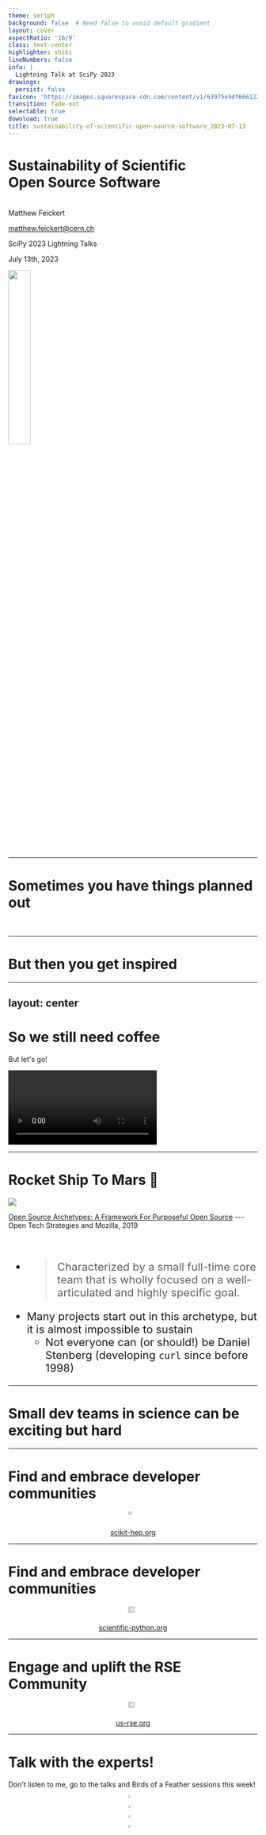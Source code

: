 ```yaml
---
theme: seriph
background: false  # Need false to avoid default gradient
layout: cover
aspectRatio: '16/9'
class: text-center
highlighter: shiki
lineNumbers: false
info: |
  Lightning Talk at SciPy 2023
drawings:
  persist: false
favicon: 'https://images.squarespace-cdn.com/content/v1/63975e9df6661225421e79b4/e46a82c5-0bc8-40ef-9299-e866d2934ee2/favicon.ico?format=100w'
transition: fade-out
selectable: true
download: true
title: sustainability-of-scientific-open-source-software_2023-07-13
---
```


# **Sustainability of Scientific<br>Open Source Software**
<br>
Matthew Feickert

matthew.feickert@cern.ch

SciPy 2023 Lightning Talks

July 13th, 2023

<div class="abs-bl m-5 flex gap-2">
  <img src=/figures/logos/logo_institution.png style="width: 30%">
</div>

<div class="abs-br m-6 flex gap-2">
  <a href="https://github.com/matthewfeickert-talks/talk-scipy-2023-lightning" target="_blank" alt="GitHub"
    class="text-xl slidev-icon-btn opacity-50 !border-none !hover:text-white">
    <carbon-logo-github />
  </a>
</div>

<!--
The last comment block of each slide will be treated as slide notes. It will be visible and editable in Presenter Mode along with the slide. [Read more in the docs](https://sli.dev/guide/syntax.html#notes)

TODO: How to add logos?
-->

---

# Sometimes you have things planned out
<br>

<div style="margin-left:150px">
<Tweet id="1548483936858152968" />
</div>

<!-- https://twitter.com/HEPfeickert/status/1548483936858152968?s=20 -->

---

# But then you get inspired

<div grid="~ cols-2 gap-4">
<div>
<Tweet id="1634267477772324867" />
</div>
<!--  -->
<div>
<Tweet id="1635063997585309698" />
</div>
</div>


<!-- https://twitter.com/HEPfeickert/status/1634267477772324867?s=20 -->
<!-- https://twitter.com/InessaPawson/status/1635063997585309698?s=20 -->


---
layout: center
---

# So we still need coffee

But let's go!

<video controls autoplay loop>
  <source src="/videos/JamesHoffman_ahh_coffee.mp4" type="video/mp4">
  Your browser does not support the video tag.
</video>

---

# Rocket Ship To Mars 🚀

<div grid="~ cols-2 gap-4">
<div>

[![](https://opentechstrategies.com/archetypes-files/open-source-archetypes-v2-cover.png)](https://opentechstrategies.com/archetypes)

[Open Source Archetypes: A Framework For Purposeful Open Source](https://opentechstrategies.com/archetypes) --- Open Tech Strategies and Mozilla, 2019

</div>
<!--  -->
<div style="font-size: 22px">

<br>

* > Characterized by a small full-time core team that is wholly focused on a well-articulated and highly specific goal.
* Many projects start out in this archetype, but it is almost impossible to sustain
   - Not everyone can (or should!) be Daniel Stenberg (developing `curl` since before 1998)

</div>
</div>

---

# Small dev teams in science can be exciting but hard

<div grid="~ cols-2 gap-4">
<div>

<Tweet id="1634267482709008384" />

</div>
<!--  -->
<div>

<Tweet id="1634267487582801924" />

</div>
</div>

---

# Find and embrace developer communities

<div style="display: flex; justify-content:center;">
<a href="https://scikit-hep.org/">
<img src="/figures/shells-hep.svg" style="width: 60%; margin: 0 auto;">
</a>
</div>

<div style="text-align:center;">

[scikit-hep.org](https://scikit-hep.org/)

</div>

---

# Find and embrace developer communities

<div style="display: flex; justify-content:center;">
<a href="https://scikit-hep.org/">
<img src="/figures/scientific-python.png" style="width: 80%; margin: 0 auto;">
</a>
</div>


<div style="text-align:center;">

[scientific-python.org](https://scientific-python.org/)

</div>

---

# Engage and uplift the RSE Community

<div style="display: flex; justify-content:center;">
<a href="https://us-rse.org/">
<img src="/figures/us-rse-page.png" style="width: 80%; margin: 0 auto;">
</a>
</div>

<div style="text-align:center;">

[us-rse.org](https://us-rse.org/)

</div>

---

# Talk with the experts!

Don't listen to me, go to the talks and Birds of a Feather sessions this week!

<div style="display: flex; justify-content:center;">
<a href="https://cfp.scipy.org/2023/talk/MEGK33/">
<img src="/figures/talk-contributor-experience.png" style="width: 50%; margin: 0 auto;">
</a>
</div>

<div style="display: flex; justify-content:center;">
<a href="https://cfp.scipy.org/2023/talk/UT3CUZ/">
<img src="/figures/talk-metpy.png" style="width: 50%; margin: 0 auto;">
</a>
</div>

<div style="display: flex; justify-content:center;">
<a href="https://cfp.scipy.org/2023/talk/EDZ9YB/">
<img src="/figures/talk-pythia-community.png" style="width: 50%; margin: 0 auto;">
</a>
</div>

<div style="display: flex; justify-content:center;">
<a href="https://cfp.scipy.org/2023/talk/9JTLCF/">
<img src="/figures/talk-nabari.png" style="width: 50%; margin: 0 auto;">
</a>

</div>
